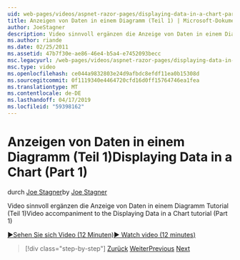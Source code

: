 ```yaml
---
uid: web-pages/videos/aspnet-razor-pages/displaying-data-in-a-chart-part-1
title: Anzeigen von Daten in einem Diagramm (Teil 1) | Microsoft-Dokumentation
author: JoeStagner
description: Video sinnvoll ergänzen die Anzeige von Daten in einem Diagramm Tutorial (Teil 1)
ms.author: riande
ms.date: 02/25/2011
ms.assetid: 47b7f30e-ae86-46e4-b5a4-e7452093becc
msc.legacyurl: /web-pages/videos/aspnet-razor-pages/displaying-data-in-a-chart-part-1
msc.type: video
ms.openlocfilehash: ce044a9832803e24d9afbdc8efdf11ea0b15308d
ms.sourcegitcommit: 0f1119340e4464720cfd16d0ff15764746ea1fea
ms.translationtype: MT
ms.contentlocale: de-DE
ms.lasthandoff: 04/17/2019
ms.locfileid: "59398162"
---
```

# <a name="displaying-data-in-a-chart-part-1"></a><span data-ttu-id="38e82-103">Anzeigen von Daten in einem Diagramm (Teil 1)</span><span class="sxs-lookup"><span data-stu-id="38e82-103">Displaying Data in a Chart (Part 1)</span></span>

<span data-ttu-id="38e82-104">durch [Joe Stagner](https://github.com/JoeStagner)</span><span class="sxs-lookup"><span data-stu-id="38e82-104">by [Joe Stagner](https://github.com/JoeStagner)</span></span>

<span data-ttu-id="38e82-105">Video sinnvoll ergänzen die Anzeige von Daten in einem Diagramm Tutorial (Teil 1)</span><span class="sxs-lookup"><span data-stu-id="38e82-105">Video accompaniment to the Displaying Data in a Chart tutorial (Part 1)</span></span>

[<span data-ttu-id="38e82-106">&#9654;Sehen Sie sich Video (12 Minuten)</span><span class="sxs-lookup"><span data-stu-id="38e82-106">&#9654; Watch video (12 minutes)</span></span>](https://channel9.msdn.com/Blogs/ASP-NET-Site-Videos/displaying-data-in-a-chart-part-1)

> [!div class="step-by-step"]
> <span data-ttu-id="38e82-107">[Zurück](displaying-data-in-a-grid.md)
> [Weiter](displaying-data-in-a-chart-part-2.md)</span><span class="sxs-lookup"><span data-stu-id="38e82-107">[Previous](displaying-data-in-a-grid.md)
[Next](displaying-data-in-a-chart-part-2.md)</span></span>
